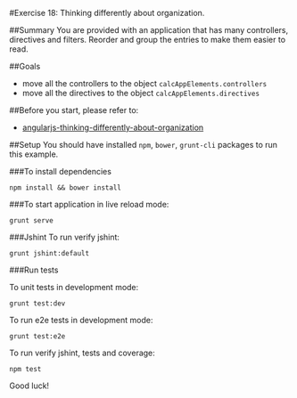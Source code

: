 #Exercise 18: Thinking differently about organization.

##Summary
You are provided with an application that has many controllers, directives and filters. Reorder and group the entries to make them easier to read.

##Goals
* move all the controllers to the object `calcAppElements.controllers`
* move all the directives to the object `calcAppElements.directives`

##Before you start, please refer to:
 * [angularjs-thinking-differently-about-organization](https://egghead.io/lessons/angularjs-thinking-differently-about-organization)

##Setup
 You should have installed `npm`, `bower`, `grunt-cli`  packages to run this example.

###To install dependencies 

    npm install && bower install


###To start application in live reload mode:

    grunt serve
    
###Jshint
To run verify jshint:
    
    grunt jshint:default

###Run tests

To unit tests in development mode:
    
    grunt test:dev
    
To run e2e tests in development mode:

    grunt test:e2e

To run verify jshint, tests and coverage:

    npm test


Good luck!
